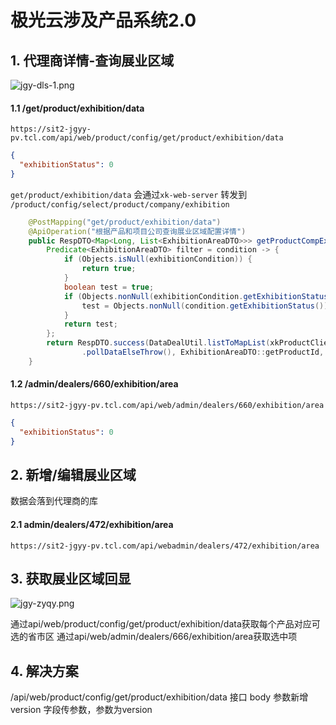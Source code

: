 # 极光云涉及产品系统2.0

## 1. 代理商详情-查询展业区域

![jgy-dls-1.png](jgy-dls-1.png)

#### 1.1  /get/product/exhibition/data

```HTTP
https://sit2-jgyy-pv.tcl.com/api/web/product/config/get/product/exhibition/data

```

```json
{
  "exhibitionStatus": 0
}
```

`get/product/exhibition/data` 会通过`xk-web-server` 转发到  `/product/config/select/product/company/exhibition`

```java
    @PostMapping("get/product/exhibition/data")
    @ApiOperation("根据产品和项目公司查询展业区域配置详情")
    public RespDTO<Map<Long, List<ExhibitionAreaDTO>>> getProductCompExhibit(@RequestBody ExhibitionAreaDTO exhibitionCondition) {
        Predicate<ExhibitionAreaDTO> filter = condition -> {
            if (Objects.isNull(exhibitionCondition)) {
                return true;
            }
            boolean test = true;
            if (Objects.nonNull(exhibitionCondition.getExhibitionStatus())) {
                test = Objects.nonNull(condition.getExhibitionStatus()) && exhibitionCondition.getExhibitionStatus().equals(condition.getExhibitionStatus());
            }
            return test;
        };
        return RespDTO.success(DataDealUtil.listToMapList(xkProductClient.selectProductCompExhib(null, null)
                .pollDataElseThrow(), ExhibitionAreaDTO::getProductId, filter));
    }
```









#### 1.2 /admin/dealers/660/exhibition/area

```HTTP
https://sit2-jgyy-pv.tcl.com/api/web/admin/dealers/660/exhibition/area

```

```json
{
  "exhibitionStatus": 0
}
```

## 2. 新增/编辑展业区域

数据会落到代理商的库

#### 2.1 admin/dealers/472/exhibition/area

```HTTP
https://sit2-jgyy-pv.tcl.com/api/webadmin/dealers/472/exhibition/area

```



## 3. 获取展业区域回显

![jgy-zyqy.png](jgy-zyqy.png)

通过api/web/product/config/get/product/exhibition/data获取每个产品对应可选的省市区
通过api/web/admin/dealers/666/exhibition/area获取选中项



## 4. 解决方案

/api/web/product/config/get/product/exhibition/data 接口 body 参数新增 version 字段传参数，参数为version


